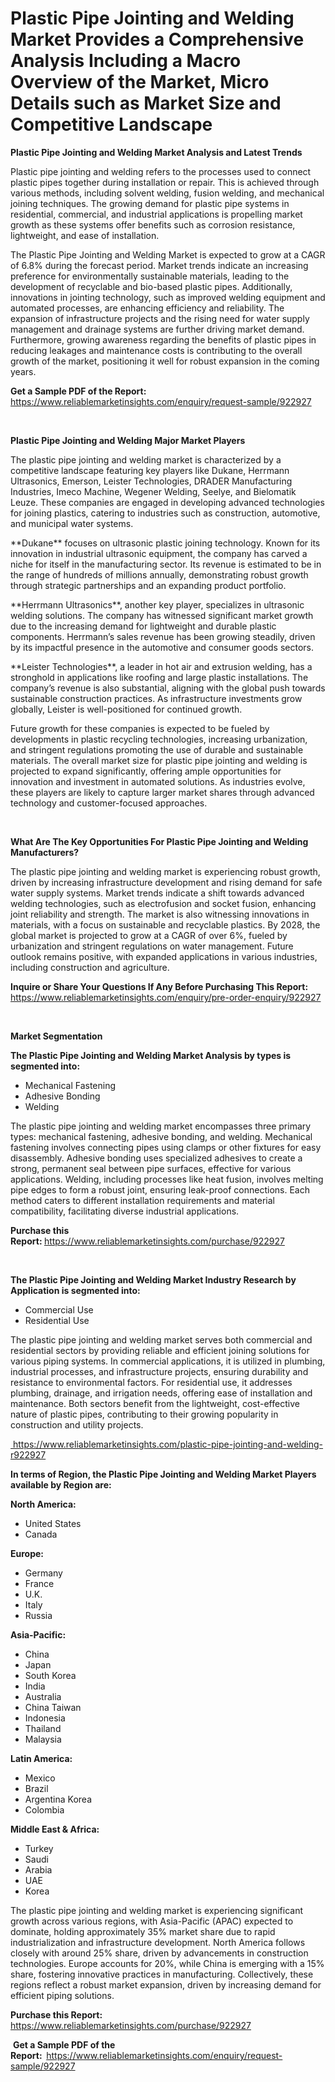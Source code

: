 <p><h1>Plastic Pipe Jointing and Welding Market Provides a Comprehensive Analysis Including a Macro Overview of the Market, Micro Details such as Market Size and Competitive Landscape</h1></p><p><strong>Plastic Pipe Jointing and Welding Market Analysis and Latest Trends</strong></p>
<p><p>Plastic pipe jointing and welding refers to the processes used to connect plastic pipes together during installation or repair. This is achieved through various methods, including solvent welding, fusion welding, and mechanical joining techniques. The growing demand for plastic pipe systems in residential, commercial, and industrial applications is propelling market growth as these systems offer benefits such as corrosion resistance, lightweight, and ease of installation.</p><p>The Plastic Pipe Jointing and Welding Market is expected to grow at a CAGR of 6.8% during the forecast period. Market trends indicate an increasing preference for environmentally sustainable materials, leading to the development of recyclable and bio-based plastic pipes. Additionally, innovations in jointing technology, such as improved welding equipment and automated processes, are enhancing efficiency and reliability. The expansion of infrastructure projects and the rising need for water supply management and drainage systems are further driving market demand. Furthermore, growing awareness regarding the benefits of plastic pipes in reducing leakages and maintenance costs is contributing to the overall growth of the market, positioning it well for robust expansion in the coming years.</p></p>
<p><strong>Get a Sample PDF of the Report:&nbsp;</strong> <a href="https://www.reliablemarketinsights.com/enquiry/request-sample/922927?utm_campaign=2609&utm_medium=2&utm_source=Github&utm_content=ia&utm_term=18042025&utm_id=plastic-pipe-jointing-and-welding">https://www.reliablemarketinsights.com/enquiry/request-sample/922927</a></p>
<p>&nbsp;</p>
<p><strong>Plastic Pipe Jointing and Welding Major Market Players</strong></p>
<p><p>The plastic pipe jointing and welding market is characterized by a competitive landscape featuring key players like Dukane, Herrmann Ultrasonics, Emerson, Leister Technologies, DRADER Manufacturing Industries, Imeco Machine, Wegener Welding, Seelye, and Bielomatik Leuze. These companies are engaged in developing advanced technologies for joining plastics, catering to industries such as construction, automotive, and municipal water systems.</p><p>**Dukane** focuses on ultrasonic plastic joining technology. Known for its innovation in industrial ultrasonic equipment, the company has carved a niche for itself in the manufacturing sector. Its revenue is estimated to be in the range of hundreds of millions annually, demonstrating robust growth through strategic partnerships and an expanding product portfolio.</p><p>**Herrmann Ultrasonics**, another key player, specializes in ultrasonic welding solutions. The company has witnessed significant market growth due to the increasing demand for lightweight and durable plastic components. Herrmann’s sales revenue has been growing steadily, driven by its impactful presence in the automotive and consumer goods sectors.</p><p>**Leister Technologies**, a leader in hot air and extrusion welding, has a stronghold in applications like roofing and large plastic installations. The company’s revenue is also substantial, aligning with the global push towards sustainable construction practices. As infrastructure investments grow globally, Leister is well-positioned for continued growth.</p><p>Future growth for these companies is expected to be fueled by developments in plastic recycling technologies, increasing urbanization, and stringent regulations promoting the use of durable and sustainable materials. The overall market size for plastic pipe jointing and welding is projected to expand significantly, offering ample opportunities for innovation and investment in automated solutions. As industries evolve, these players are likely to capture larger market shares through advanced technology and customer-focused approaches.</p></p>
<p>&nbsp;</p>
<p><strong>What Are The Key Opportunities For Plastic Pipe Jointing and Welding Manufacturers?</strong></p>
<p><p>The plastic pipe jointing and welding market is experiencing robust growth, driven by increasing infrastructure development and rising demand for safe water supply systems. Market trends indicate a shift towards advanced welding technologies, such as electrofusion and socket fusion, enhancing joint reliability and strength. The market is also witnessing innovations in materials, with a focus on sustainable and recyclable plastics. By 2028, the global market is projected to grow at a CAGR of over 6%, fueled by urbanization and stringent regulations on water management. Future outlook remains positive, with expanded applications in various industries, including construction and agriculture.</p></p>
<p><strong>Inquire or Share Your Questions If Any Before Purchasing This Report:</strong> <a href="https://www.reliablemarketinsights.com/enquiry/pre-order-enquiry/922927?utm_campaign=2609&utm_medium=2&utm_source=Github&utm_content=ia&utm_term=18042025&utm_id=plastic-pipe-jointing-and-welding">https://www.reliablemarketinsights.com/enquiry/pre-order-enquiry/922927</a></p>
<p>&nbsp;</p>
<p><strong>Market Segmentation</strong></p>
<p><strong>The Plastic Pipe Jointing and Welding Market Analysis by types is segmented into:</strong></p>
<p><ul><li>Mechanical Fastening</li><li>Adhesive Bonding</li><li>Welding</li></ul></p>
<p><p>The plastic pipe jointing and welding market encompasses three primary types: mechanical fastening, adhesive bonding, and welding. Mechanical fastening involves connecting pipes using clamps or other fixtures for easy disassembly. Adhesive bonding uses specialized adhesives to create a strong, permanent seal between pipe surfaces, effective for various applications. Welding, including processes like heat fusion, involves melting pipe edges to form a robust joint, ensuring leak-proof connections. Each method caters to different installation requirements and material compatibility, facilitating diverse industrial applications.</p></p>
<p><strong>Purchase this Report:&nbsp;</strong><a href="https://www.reliablemarketinsights.com/purchase/922927?utm_campaign=2609&utm_medium=2&utm_source=Github&utm_content=ia&utm_term=18042025&utm_id=plastic-pipe-jointing-and-welding">https://www.reliablemarketinsights.com/purchase/922927</a></p>
<p>&nbsp;</p>
<p><strong>The Plastic Pipe Jointing and Welding Market Industry Research by Application is segmented into:</strong></p>
<p><ul><li>Commercial Use</li><li>Residential Use</li></ul></p>
<p><p>The plastic pipe jointing and welding market serves both commercial and residential sectors by providing reliable and efficient joining solutions for various piping systems. In commercial applications, it is utilized in plumbing, industrial processes, and infrastructure projects, ensuring durability and resistance to environmental factors. For residential use, it addresses plumbing, drainage, and irrigation needs, offering ease of installation and maintenance. Both sectors benefit from the lightweight, cost-effective nature of plastic pipes, contributing to their growing popularity in construction and utility projects.</p></p>
<p><a href="https://www.reliablemarketinsights.com/plastic-pipe-jointing-and-welding-r922927?utm_campaign=2609&utm_medium=2&utm_source=Github&utm_content=ia&utm_term=18042025&utm_id=plastic-pipe-jointing-and-welding">&nbsp;https://www.reliablemarketinsights.com/plastic-pipe-jointing-and-welding-r922927</a></p>
<p><strong>In terms of Region, the Plastic Pipe Jointing and Welding Market Players available by Region are:</strong></p>
<p>
    <p> <strong> North America: </strong>
        <ul>
            <li>United States</li>
            <li>Canada</li>
        </ul>
        </p> 
    <p> <strong> Europe: </strong>
        <ul>
            <li>Germany</li>
            <li>France</li>
            <li>U.K.</li>
            <li>Italy</li>
            <li>Russia</li>
        </ul>
        </p> 
    <p> <strong> Asia-Pacific: </strong>
        <ul>
            <li>China</li>
            <li>Japan</li>
            <li>South Korea</li>
            <li>India</li>
            <li>Australia</li>
            <li>China Taiwan</li>
            <li>Indonesia</li>
            <li>Thailand</li>
            <li>Malaysia</li>
        </ul>
        </p> 
    <p> <strong> Latin America: </strong>
        <ul>
            <li>Mexico</li>
            <li>Brazil</li>
            <li>Argentina Korea</li>
            <li>Colombia</li>
        </ul>
        </p> 
    <p> <strong> Middle East & Africa: </strong>
        <ul>
            <li>Turkey</li>
            <li>Saudi</li>
            <li>Arabia</li>
            <li>UAE</li>
            <li>Korea</li>
        </ul>
    </p>
    </p>
<p><p>The plastic pipe jointing and welding market is experiencing significant growth across various regions, with Asia-Pacific (APAC) expected to dominate, holding approximately 35% market share due to rapid industrialization and infrastructure development. North America follows closely with around 25% share, driven by advancements in construction technologies. Europe accounts for 20%, while China is emerging with a 15% share, fostering innovative practices in manufacturing. Collectively, these regions reflect a robust market expansion, driven by increasing demand for efficient piping solutions.</p></p>
<p><strong>Purchase this Report: </strong><a href="https://www.reliablemarketinsights.com/purchase/922927?utm_campaign=2609&utm_medium=2&utm_source=Github&utm_content=ia&utm_term=18042025&utm_id=plastic-pipe-jointing-and-welding">https://www.reliablemarketinsights.com/purchase/922927</a></p>
<p>&nbsp;<strong>Get a Sample PDF of the Report:&nbsp;&nbsp;</strong><a href="https://www.reliablemarketinsights.com/enquiry/request-sample/922927?utm_campaign=2609&utm_medium=2&utm_source=Github&utm_content=ia&utm_term=18042025&utm_id=plastic-pipe-jointing-and-welding">https://www.reliablemarketinsights.com/enquiry/request-sample/922927</a></p>
<p><strong></strong></p>
<p><p></p><p></p><p></p></p>